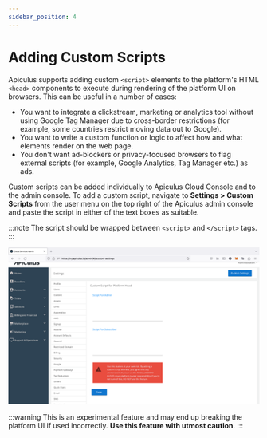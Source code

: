 ```yaml
---
sidebar_position: 4
---
```

# Adding Custom Scripts

Apiculus supports adding custom `<script>` elements to the platform's HTML `<head>` components to execute during rendering of the platform UI on browsers. This can be useful in a number of cases:

- You want to integrate a clickstream, marketing or analytics tool without using Google Tag Manager due to cross-border restrictions (for example, some countries restrict moving data out to Google).
- You want to write a custom function or logic to affect how and what elements render on the web page.
- You don't want ad-blockers or privacy-focused browsers to flag external scripts (for example, Google Analytics, Tag Manager etc.) as ads.

Custom scripts can be added individually to Apiculus Cloud Console and to the admin console. To add a custom script, navigate to **Settings > Custom Scripts** from the user menu on the top right of the Apiculus admin console and paste the script in either of the text boxes as suitable.

:::note
The script should be wrapped between `<script>` and `</script>` tags.
:::

![Adding Custom Scripts](img/AddingCustomScripts.png)

:::warning 
This is an experimental feature and may end up breaking the platform UI if used incorrectly. **Use this feature with utmost caution**.
:::
